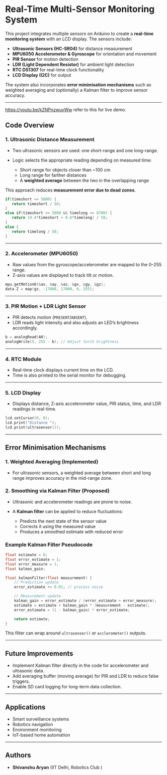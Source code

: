 # Real-Time Multi-Sensor Monitoring System

This project integrates multiple sensors on Arduino to create a **real-time monitoring system** with an LCD display. The sensors include:

* **Ultrasonic Sensors (HC-SR04)** for distance measurement
* **MPU6050 Accelerometer & Gyroscope** for orientation and movement
* **PIR Sensor** for motion detection
* **LDR (Light Dependent Resistor)** for ambient light detection
* **RTC DS1307** for real-time clock functionality
* **LCD Display (I2C)** for output

The system also incorporates **error minimisation mechanisms** such as weighted averaging and (optionally) a Kalman filter to improve sensor accuracy.

---
https://youtu.be/kZNPnzwuvWw refer to this for live demo.


## Code Overview

### 1. **Ultrasonic Distance Measurement**

* Two ultrasonic sensors are used: one short-range and one long-range.
* Logic selects the appropriate reading depending on measured time:

  * Short range for objects closer than \~100 cm
  * Long range for farther distances
  * A **weighted average** between the two in the overlapping range

This approach reduces **measurement error due to dead zones**.

```cpp
if(timeshort <= 5800) {
   return timeshort / 58;
}
else if(timeshort >= 5800 && timelong <= 8700) {
   return (0.4*timeshort + 0.6*timelong) / 58;
}
else {
   return timelong / 58;
}
```

---

### 2. **Accelerometer (MPU6050)**

* Raw values from the gyroscope/accelerometer are mapped to the 0–255 range.
* Z-axis values are displayed to track tilt or motion.

```cpp
mpu.getMotion6(&ax, &ay, &az, &gx, &gy, &gz);
data.Z = map(gz, -17000, 17000, 0, 255);
```

---

### 3. **PIR Motion + LDR Light Sensor**

* PIR detects motion (`PRESENT`/`ABSENT`).
* LDR reads light intensity and also adjusts an LED’s brightness accordingly.

```cpp
b = analogRead(A0);
analogWrite(5, 255 - b); // Adjust torch brightness
```

---

### 4. **RTC Module**

* Real-time clock displays current time on the LCD.
* Time is also printed to the serial monitor for debugging.

---

### 5. **LCD Display**

* Displays distance, Z-axis accelerometer value, PIR status, time, and LDR readings in real-time.

```cpp
lcd.setCursor(0, 0);
lcd.print("Distance ");
lcd.print(ultrasensor());
```

---

## Error Minimisation Mechanisms

### 1. **Weighted Averaging (Implemented)**

* For ultrasonic sensors, a weighted average between short and long range improves accuracy in the mid-range zone.

### 2. **Smoothing via Kalman Filter (Proposed)**

* Ultrasonic and accelerometer readings are prone to noise.
* A **Kalman filter** can be applied to reduce fluctuations:

  * Predicts the next state of the sensor value
  * Corrects it using the measured value
  * Produces a smoothed estimate with reduced error

### Example Kalman Filter Pseudocode

```cpp
float estimate = 0;
float error_estimate = 1;
float error_measure = 1;
float kalman_gain;

float kalmanFilter(float measurement) {
    // Prediction update
    error_estimate += 0.01; // process noise

    // Measurement update
    kalman_gain = error_estimate / (error_estimate + error_measure);
    estimate = estimate + kalman_gain * (measurement - estimate);
    error_estimate = (1 - kalman_gain) * error_estimate;

    return estimate;
}
```

This filter can wrap around `ultrasensor()` or `acclerometer()` outputs.

---

## Future Improvements

* Implement Kalman filter directly in the code for accelerometer and ultrasonic data.
* Add averaging buffer (moving average) for PIR and LDR to reduce false triggers.
* Enable SD card logging for long-term data collection.

---

## Applications

* Smart surveillance systems
* Robotics navigation
* Environment monitoring
* IoT-based home automation

---

## Authors

* **Shivanshu Aryan**  (IIT Delhi, Robotics Club )
